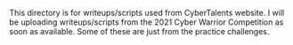 This directory is for writeups/scripts used from CyberTalents website.
I will be uploading writeups/scripts from the 2021 Cyber Warrior Competition as soon as available.
Some of these are just from the practice challenges.

